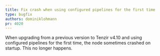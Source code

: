 ```yaml
---
title: Fix crash when using configured pipelines for the first time
type: bugfix
authors: dominiklohmann
pr: 4020
---
```


When upgrading from a previous version to Tenzir v4.10 and using configured
pipelines for the first time, the node sometimes crashed on startup. This no
longer happens.
